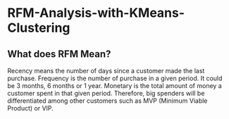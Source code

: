 # RFM-Analysis-with-KMeans-Clustering
## What does RFM Mean?
Recency means the number of days since a customer made the last purchase.
Frequency is the number of purchase in a given period. It could be 3 months, 6 months or 1 year. Monetary is the total amount of money a customer spent in that given period.
Therefore, big spenders will be differentiated among other customers such as MVP (Minimum Viable Product) or VIP.
